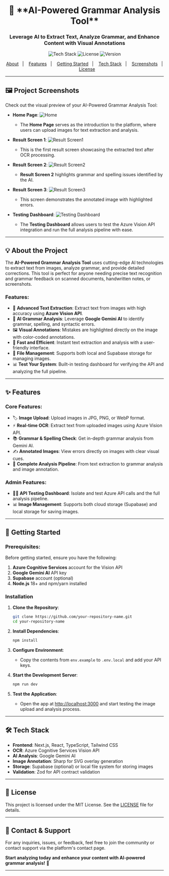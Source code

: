 

<h1 align="center">🧠 **AI-Powered Grammar Analysis Tool**</h1>
<h3 align="center">Leverage AI to Extract Text, Analyze Grammar, and Enhance Content with Visual Annotations</h3>

<p align="center">
  <img alt="Tech Stack" src="https://img.shields.io/badge/Tech%20Stack-Next.js%20|%20Azure%20Vision%20API%20|%20Google%20Gemini%20AI-blue?style=flat&labelColor=000000">
  <img alt="License" src="https://img.shields.io/badge/license-MIT-brightgreen?labelColor=000000">
  <img alt="Version" src="https://img.shields.io/badge/version-1.0.0-brightgreen?labelColor=000000">
</p>

<p align="center">
  <a href="#-about-the-project">About</a>&nbsp;&nbsp;&nbsp;|&nbsp;&nbsp;&nbsp;
  <a href="#-features">Features</a>&nbsp;&nbsp;&nbsp;|&nbsp;&nbsp;&nbsp;
  <a href="#-getting-started">Getting Started</a>&nbsp;&nbsp;&nbsp;|&nbsp;&nbsp;&nbsp;
  <a href="#-tech-stack">Tech Stack</a>&nbsp;&nbsp;&nbsp;|&nbsp;&nbsp;&nbsp;
  <a href="#-screenshots">Screenshots</a>&nbsp;&nbsp;&nbsp;|&nbsp;&nbsp;&nbsp;
  <a href="#-license">License</a>
</p>

---

## 🖼️ Project Screenshots

Check out the visual preview of your AI-Powered Grammar Analysis Tool:

* **Home Page**:
  ![Home](AI-Powered%20Grammar%20Analysis%20Tool/Home.png)

  * The **Home Page** serves as the introduction to the platform, where users can upload images for text extraction and analysis.

* **Result Screen 1**:
  ![Result Screen1](AI-Powered%20Grammar%20Analysis%20Tool/Result%20Screen1.png)

  * This is the first result screen showcasing the extracted text after OCR processing.

* **Result Screen 2**:
  ![Result Screen2](AI-Powered%20Grammar%20Analysis%20Tool/Result%20Screen2.png)

  * **Result Screen 2** highlights grammar and spelling issues identified by the AI.

* **Result Screen 3**:
  ![Result Screen3](AI-Powered%20Grammar%20Analysis%20Tool/Result%20Screen3.png)

  * This screen demonstrates the annotated image with highlighted errors.

* **Testing Dashboard**:
  ![Testing Dashboard](AI-Powered%20Grammar%20Analysis%20Tool/testing%20DashBoard.png)

  * The **Testing Dashboard** allows users to test the Azure Vision API integration and run the full analysis pipeline with ease.

---

## 💡 About the Project

The **AI-Powered Grammar Analysis Tool** uses cutting-edge AI technologies to extract text from images, analyze grammar, and provide detailed corrections. This tool is perfect for anyone needing precise text recognition and grammar feedback on scanned documents, handwritten notes, or screenshots.

### Features:

* 🧠 **Advanced Text Extraction**: Extract text from images with high accuracy using **Azure Vision API**.
* 💬 **AI Grammar Analysis**: Leverage **Google Gemini AI** to identify grammar, spelling, and syntactic errors.
* 🖼️ **Visual Annotations**: Mistakes are highlighted directly on the image with color-coded annotations.
* 🚀 **Fast and Efficient**: Instant text extraction and analysis with a user-friendly interface.
* 💾 **File Management**: Supports both local and Supabase storage for managing images.
* 📊 **Test Your System**: Built-in testing dashboard for verifying the API and analyzing the full pipeline.

---

## ✨ Features

### Core Features:

* 🏷️ **Image Upload**: Upload images in JPG, PNG, or WebP format.
* ⚡ **Real-time OCR**: Extract text from uploaded images using Azure Vision API.
* 📚 **Grammar & Spelling Check**: Get in-depth grammar analysis from Gemini AI.
* ✍️ **Annotated Images**: View errors directly on images with clear visual cues.
* 🔄 **Complete Analysis Pipeline**: From text extraction to grammar analysis and image annotation.

### Admin Features:

* 👩‍💻 **API Testing Dashboard**: Isolate and test Azure API calls and the full analysis pipeline.
* 📊 **Image Management**: Supports both cloud storage (Supabase) and local storage for saving images.

---

## 🚀 Getting Started

### Prerequisites:

Before getting started, ensure you have the following:

1. **Azure Cognitive Services** account for the Vision API
2. **Google Gemini AI** API key
3. **Supabase** account (optional)
4. **Node.js** 18+ and npm/yarn installed

### Installation

1. **Clone the Repository**:

   ```bash
   git clone https://github.com/your-repository-name.git
   cd your-repository-name
   ```

2. **Install Dependencies**:

   ```bash
   npm install
   ```

3. **Configure Environment**:

   * Copy the contents from `env.example` to `.env.local` and add your API keys.

4. **Start the Development Server**:

   ```bash
   npm run dev
   ```

5. **Test the Application**:

   * Open the app at [http://localhost:3000](http://localhost:3000) and start testing the image upload and analysis process.

---

## 🛠️ Tech Stack

* **Frontend**: Next.js, React, TypeScript, Tailwind CSS
* **OCR**: Azure Cognitive Services Vision API
* **AI Analysis**: Google Gemini AI
* **Image Annotation**: Sharp for SVG overlay generation
* **Storage**: Supabase (optional) or local file system for storing images
* **Validation**: Zod for API contract validation

---

## 📝 License

This project is licensed under the MIT License. See the [LICENSE](LICENSE) file for details.

---

## 🤝 Contact & Support

For any inquiries, issues, or feedback, feel free to join the community or contact support via the platform's contact page.

**Start analyzing today and enhance your content with AI-powered grammar analysis!** 🚀

---

